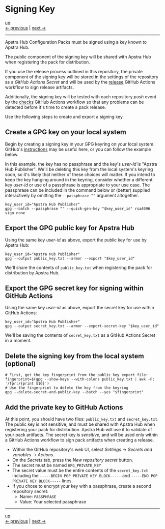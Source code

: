 # Signing Key

[up](../README.md)  
[<- previous](./01_create.md) | [next ->](./03_pack_payload.md)

---

Apstra Hub Configuration Packs must be signed using a key known to Apstra Hub.

The public component of the signing key will be shared with Apstra Hub when registering the pack
for distribution.

If you use the release process outlined in this repository, the private component of the signing key
will be stored in the settings of the repository as a _GitHub Actions Secret_ and will be used by
the [release](../.github/workflows/release.yml) GitHub Actions workflow to sign release artifacts.

Additionally, the signing key will be tested with each repository _push_ event by the [checks](../.github/workflows/checks.yml)
GitHub Actions workflow so that any problems can be detected before it's time to create a pack release.

Use the following steps to create and export a signing key.

## Create a GPG key on your local system
Begin by creating a signing key in your GPG keyring on your local system. GitHub's
[instructions](https://docs.github.com/en/authentication/managing-commit-signature-verification/generating-a-new-gpg-key) may be useful here, or you can follow the example below.

In this example, the key has no passphrase and the key's _user-id_ is "Apstra Hub Publisher". We'll be
deleting this key from the local system's keyring soon, so it's likely that neither of these choices
will matter. If you intend to keep the key hanging around in the keyring, consider whether a
different key _user-id_ or use of a passphrase is appropriate to your use case. The passphrase can be
included in the command below or (better) supplied interactively by omitting the `--passphrase ""`
argument altogether. 
```shell
key_user_id="Apstra Hub Publisher"
gpg --batch --passphrase "" --quick-gen-key "$key_user_id" rsa4096 sign none
```

## Export the GPG public key for Apstra Hub
Using the same key _user-id_ as above, export the public key for use by Apstra Hub:
```shell
key_user_id="Apstra Hub Publisher"
gpg --output public_key.txt --armor --export "$key_user_id"
```
We'll share the contents of `public_key.txt` when registering the pack for distribution by Apstra Hub.

## Export the GPG secret key for signing within GitHub Actions
Using the same key _user-id_ as above, export the secret key for use within GitHub Actions:
```shell
key_user_id="Apstra Hub Publisher"
gpg --output secret_key.txt --armor --export-secret-key "$key_user_id"
```
We'll be saving the contents of `secret_key.txt` as a GitHub Actions Secret in a moment.

## Delete the signing key from the local system (optional)
```shell
# First, get the key fingerprint from the public key export file:
fingerprint=$(gpg --show-keys --with-colons public_key.txt | awk -F: '/fpr:/{print $10}')
# Use the fingerprint to delete the key from the keyring
gpg --delete-secret-and-public-key --batch --yes "$fingerprint"
```

## Add the private key to GitHub Actions
At this point, you should have two files: `public_key.txt` and `secret_key.txt`. The public key is
not sensitive, and must be shared with Apstra Hub when registering your pack for distribution. Apstra
Hub will use it to validate of your pack artifacts. The secret key _is sensitive_, and will be used
only within a GitHub Actions workflow to sign pack artifacts when creating a release.

- Within the GitHub repository's web UI, select _Settings_ -> _Secrets and variables_ -> _Actions_.
- On the _Secrets_ tab, press the _New repository secret_ button.
- The secret must be named `GPG_PRIVATE_KEY`
- The secret value must be the entire contents of the `secret_key.txt` including the `-----BEGIN PGP PRIVATE KEY BLOCK-----` and `-----END PGP PRIVATE KEY BLOCK-----` lines.
- If you chose to encrypt your key with a passphrase, create a second repository secret:
    - Name: `PASSPHRASE`
    - Value: Your selected passphrase

---

[up](../README.md)  
[<- previous](./01_create.md) | [next ->](./03_pack_payload.md)
